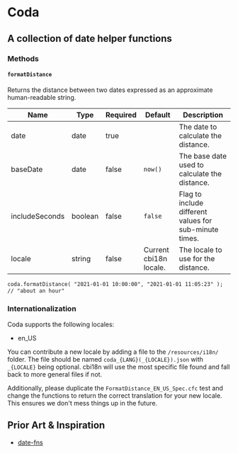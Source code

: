 # Coda

## A collection of date helper functions

### Methods

#### `formatDistance`

Returns the distance between two dates expressed as an approximate human-readable string.

| Name  | Type   | Required | Default | Description                                                                                                     |
| ----- | ------ | -------- | ------- | --------------------------------------------------------------------------------------------------------------- |
| date | date | true | | The date to calculate the distance. |
| baseDate | date | false | `now()` | The base date used to calculate the distance. |
| includeSeconds | boolean | false | `false` | Flag to include different values for sub-minute times. |
| locale | string | false | Current cbi18n locale. | The locale to use for the distance. |

```cfc
coda.formatDistance( "2021-01-01 10:00:00", "2021-01-01 11:05:23" );
// "about an hour"
```

### Internationalization

Coda supports the following locales:

+ en_US

You can contribute a new locale by adding a file to the `/resources/i18n/` folder.
The file should be named `coda_{LANG}(_{LOCALE}).json` with `_{LOCALE}` being optional.
cbi18n will use the most specific file found and fall back to more general files if not.

Additionally, please duplicate the `FormatDistance_EN_US_Spec.cfc` test and change the
functions to return the correct translation for your new locale.  This ensures we don't
mess things up in the future.

## Prior Art &amp; Inspiration
- [date-fns](https://date-fns.org/)